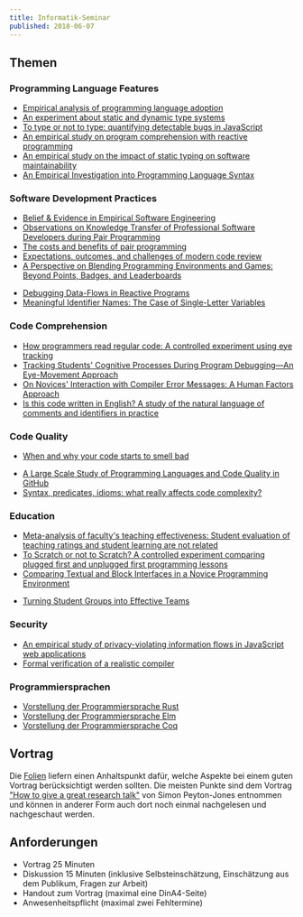 ```yaml
---
title: Informatik-Seminar
published: 2018-06-07
---
```



## Themen


### Programming Language Features

* [Empirical analysis of programming language adoption](http://sns.cs.princeton.edu/docs/asr-oopsla13.pdf)
* [An experiment about static and dynamic type systems](https://courses.cs.washington.edu/courses/cse590n/10au/hanenberg-oopsla2010.pdf)
* [To type or not to type: quantifying detectable bugs in JavaScript](http://www0.cs.ucl.ac.uk/staff/Z.Gao/doc/paper/type_study.pdf)
* [An empirical study on program comprehension with reactive programming](http://www.guidosalvaneschi.com/attachments/papers/2014_An-Empirical-Study-on-Program-Comprehension-with-Reactive-Programming_pdf.pdf)
* [An empirical study on the impact of static typing on software maintainability](https://pleiad.cl/papers/2014/hanenbergAl-emse2014.pdf)
* [An Empirical Investigation into Programming Language Syntax](http://dl.acm.org/authorize?6968137)
<!-- * [Do developers benefit from generic types?: an empirical comparison of generic and raw types in java]() -->
<!-- * [An Empirical Study on the Impact of C++ Lambdas and Programmer Experience]() -->


### Software Development Practices

* [Belief & Evidence in Empirical Software Engineering](http://web.cs.ucdavis.edu/~devanbu/belief+evidence.pdf)
* [Observations on Knowledge Transfer of Professional Software Developers during Pair Programming](http://www.inf.fu-berlin.de/inst/ag-se/pubs/ZiePre16-ppknowtrans2.pdf)
* [The costs and benefits of pair programming](http://www.cs.utah.edu/~lwilliam/Papers/XPSardinia.PDF)
* [Expectations, outcomes, and challenges of modern code review](http://citeseerx.ist.psu.edu/viewdoc/download?doi=10.1.1.362.5866&rep=rep1&type=pdf)
* [A Perspective on Blending Programming Environments and Games: Beyond Points, Badges, and Leaderboards](https://people.engr.ncsu.edu/ermurph3/papers/vlhcc16-gamification.pdf)
<!-- * [It was a bit of a race: Gamification of version control](http://citeseerx.ist.psu.edu/viewdoc/download?doi=10.1.1.467.3152&rep=rep1&type=pdf) -->
* [Debugging Data-Flows in Reactive Programs](https://repository.tudelft.nl/islandora/object/uuid:d37cac08-195d-4dbd-a076-e3227a756717/datastream/OBJ/download)
* [Meaningful Identifier Names: The Case of Single-Letter Variables](http://www.cs.huji.ac.il/~feit/papers/SingleLetter17ICPC.pdf)


### Code Comprehension

* [How programmers read regular code: A controlled experiment using eye tracking](http://www.cs.huji.ac.il/~feit/papers/RegEye17EmpSE.pdf)
* [Tracking Students' Cognitive Processes During Program Debugging—An Eye-Movement Approach](https://www.researchgate.net/profile/Fang-Ying_Yang/publication/284113088_Tracking_Students'_Cognitive_Processes_During_Program_Debugging-An_Eye-Movement_Approach/links/56e1740008ae23524090abd1.pdf)
* [On Novices' Interaction with Compiler Error Messages: A Human Factors Approach](https://digitalcommons.acu.edu/cgi/viewcontent.cgi?article=1003&amp=&context=info_tech_computing&amp=&sei-redir=1&referer=https%253A%252F%252Fscholar.google.de%252Fscholar%253Fhl%253Dde%2526as_sdt%253D0%25252C5%2526q%253DOn%252BNovices%252527%252BInteraction%252Bwith%252BCompiler%252BError%252BMessages%25253A%252BA%252BHuman%252BFactors%252BApproach%2526btnG%253D#search=%22Novices%20Interaction%20Compiler%20Error%20Messages%3A%20Human%20Factors%20Approach%22)
* [Is this code written in English? A study of the natural language of comments and identifiers in practice](https://www.cqse.eu/publications/2015-is-this-code-written-in-english-a-study-of-the-natural-language-of-comments-and-identifiers-in-practice.pdf)


### Code Quality

* [When and why your code starts to smell bad](http://www.inf.unibz.it/~gbavota/papers/icse2015_badSmells.pdf)
<!-- * [What is the Truck Factor of popular GitHub applications? A first assessment](https://pdfs.semanticscholar.org/9757/aee4e5910edcc49ecb35d610c30f0e3d06d1.pdf) -->
* [A Large Scale Study of Programming Languages and Code Quality in GitHub](http://citeseerx.ist.psu.edu/viewdoc/download?doi=10.1.1.658.7207&rep=rep1&type=pdf)
* [Syntax, predicates, idioms: what really affects code complexity?](http://www.cs.huji.ac.il/~feit/papers/Complexity17ICPC.pdf)


### Education

* [Meta-analysis of faculty's teaching effectiveness: Student evaluation of teaching ratings and student learning are not related](https://blendedtoolkit.wisc.edu/wp-content/uploads/2016/11/Meta-analysis.pdf)
* [To Scratch or not to Scratch? A controlled experiment comparing plugged first and unplugged first programming lessons](http://swerl.tudelft.nl/twiki/pub/Main/TechnicalReports/TUD-SERG-2017-015.pdf)
* [Comparing Textual and Block Interfaces in a Novice Programming Environment](http://www4.ncsu.edu/~twprice/website/files/ICER%202015.pdf)
<!-- * [Theorem Provers as a Learning Tool in Theory of Computation]() -->
* [Turning Student Groups into Effective Teams](http://owww.brookes.ac.uk/services/ocsld/group_work/turnin_student_groups_into_effective_teams.pdf)


### Security

* [An empirical study of privacy-violating information flows in JavaScript web applications](https://ranjitjhala.github.io/static/an_empirical_study_of_privacy_violating_flows_in_javascript_web_applications.pdf)
* [Formal verification of a realistic compiler](http://www.cse.iitd.ac.in/~sbansal/csl862-soft/readings/compcert.pdf)


### Programmiersprachen

* [Vorstellung der Programmiersprache Rust](https://www.rust-lang.org/)
* [Vorstellung der Programmiersprache Elm](http://elm-lang.org)
* [Vorstellung der Programmiersprache Coq](https://coq.inria.fr)


## Vortrag

Die [Folien](./../talks/seminar.pdf) liefern einen Anhaltspunkt dafür, welche Aspekte bei einem guten Vortrag berücksichtigt werden sollten.
Die meisten Punkte sind dem Vortrag ["How to give a great research talk"][GoodTalks] von Simon Peyton-Jones entnommen und können in anderer Form auch dort noch einmal nachgelesen und nachgeschaut werden.

[GoodTalks]: https://www.microsoft.com/en-us/research/academic-program/give-great-research-talk/


## Anforderungen

* Vortrag 25 Minuten
* Diskussion 15 Minuten (inklusive Selbsteinschätzung, Einschätzung aus dem Publikum, Fragen zur Arbeit)
* Handout zum Vortrag (maximal eine DinA4-Seite)
* Anwesenheitspflicht (maximal zwei Fehltermine)
